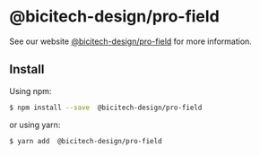 # @bicitech-design/pro-field

See our website [@bicitech-design/pro-field](https://procomponent.ant.design/) for more information.

## Install

Using npm:

```bash
$ npm install --save  @bicitech-design/pro-field
```

or using yarn:

```bash
$ yarn add  @bicitech-design/pro-field
```
